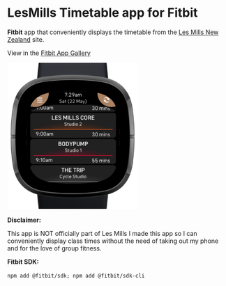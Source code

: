 # LesMills Timetable app for Fitbit

**Fitbit** app that conveniently displays the timetable from the <a href="https://www.lesmills.co.nz/timetable">Les Mills New Zealand</a> site.

View in the <a href="https://gallery.fitbit.com/details/8f60152d-38d3-4fea-9a76-f0db013ec51b">Fitbit App Gallery</a> 

<img src="screenshot.png" width="300" title="screenshot">

**Disclaimer:**

This app is NOT officially part of Les Mills I made this app so I can conveniently display class times without the need of taking out my phone and for the love of group fitness.

**Fitbit SDK:**

``npm add @fitbit/sdk; npm add @fitbit/sdk-cli``

